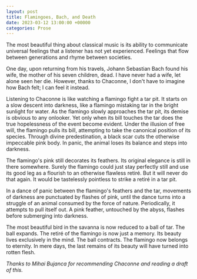 ```yaml
---
layout: post
title: Flamingoes, Bach, and Death
date: 2023-03-12 13:00:00 +00000
categories: Prose
---
```


The most beautiful thing about classical music is its ability to communicate universal feelings that a listener has not yet experienced.
Feelings that flow between generations and rhyme between societies.

One day, upon returning from his travels, Johann Sebastian Bach found his wife, the mother of his seven children, dead.
I have never had a wife, let alone seen her die.
However, thanks to Chaconne, I don't have to imagine how Bach felt; I can feel it instead.

Listening to Chaconne is like watching a flamingo fight a tar pit.
It starts on a slow descent into darkness, like a flamingo mistaking tar in the bright sunlight for water.
As the flamingo slowly approaches the tar pit, its demise is obvious to any onlooker.
Yet only when its bill touches the tar does the true hopelessness of the event become evident.
Under the illusion of free will, the flamingo pulls its bill, attempting to take the canonical position of its species.
Through divine predestination, a black scar cuts the otherwise impeccable pink body.
In panic, the animal loses its balance and steps into darkness.

The flamingo's pink still decorates its feathers.
Its original elegance is still in there somewhere.
Surely the flamingo could just stay perfectly still and use its good leg as a flourish to an otherwise flawless retiré.
But it will never do that again.
It would be tastelessly pointless to strike a retiré in a tar pit.

In a dance of panic between the flamingo's feathers and the tar, movements of darkness are punctuated by flashes of pink, until the dance turns into a struggle of an animal consumed by the force of nature.
Periodically, it attempts to pull itself out.
A pink feather, untouched by the abyss, flashes before submerging into darkness.

The most beautiful bird in the savanna is now reduced to a ball of tar.
The ball expands.
The retiré of the flamingo is now just a memory.
Its beauty lives exclusively in the mind.
The ball contracts.
The flamingo now belongs to eternity.
In mere days, the last remains of its beauty will have turned into rotten flesh.

_Thanks to Mihai Bujanca for recommending Chaconne and reading a draft of this._
